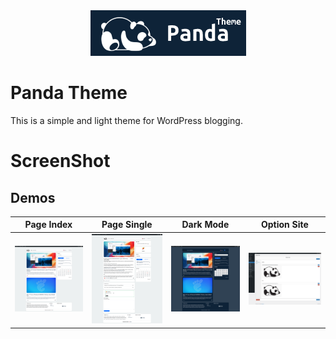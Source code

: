 <div align="center">
    <a href="https://github.com/Rayiumir/Panda" target="_blank">
        <img src="https://raw.githubusercontent.com/Rayiumir/Panda/refs/heads/main/art/PandaThemeLogo.png" alt="Panda Theme">
    </a>
</div>

# Panda Theme

This is a simple and light theme for WordPress blogging.

# ScreenShot

## Demos

<table class="table">
  <thead>
    <tr>
      <th scope="col" width="1000px">Page Index</th>
      <th scope="col" width="1000px">Page Single</th>
      <th scope="col" width="1000px">Dark Mode</th>
      <th scope="col" width="1000px">Option Site</th>
    </tr>
  </thead>
  <tbody>
    <tr>
      <td>
        <img src="https://raw.githubusercontent.com/Rayiumir/Panda/refs/heads/main/screenshot/Index.png" width="100%" alt="Page Index">
      </td>
      <td>
        <img src="https://raw.githubusercontent.com/Rayiumir/Panda/refs/heads/main/screenshot/Single.png" width="100%" alt="Page Single">
      </td>
      <td>
        <img src="https://raw.githubusercontent.com/Rayiumir/Panda/refs/heads/main/screenshot/Dark.png" width="100%" alt="Dark Mode">
      </td>
      <td>
        <img src="https://github.com/Rayiumir/Panda/blob/main/screenshot/Option_Site.png" width="100%" alt="Option Site">
      </td>
    </tr>
  </tbody>
</table>